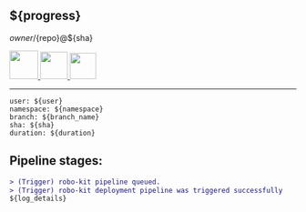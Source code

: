 ## ${progress} 

${owner}/${repo}@${sha}

<a href="${ROBOKIT_URL}">
 <img width="50"  src="https://tinyurl.com/rootojr"></img>
</a>
<a href="${GRAPHANA_URL}/explore?orgId=1&left=%5B%22now%2Fy%22,%22now%22,%22loki%22,%7B%22expr%22:%22%7Bnamespace%3D%5C%22${namespace}%5C%22%7D%22%7D,%7B%22mode%22:%22Logs%22%7D,%7B%22ui%22:%5Btrue,true,true,%22none%22%5D%7D%5D">
 <img width="48"  src="https://user-images.githubusercontent.com/1706296/76145481-638e8e00-6092-11ea-8918-80722d29ab88.png"></img>
</a>
<a href="${VAULT_URL}">
  <img width="46"  src="https://user-images.githubusercontent.com/1706296/77880214-c8d63900-7264-11ea-8dde-2b83d3f519fb.png"></img>
</a>

---

```
user: ${user}
namespace: ${namespace}
branch: ${branch_name}
sha: ${sha}
duration: ${duration}
```

Pipeline stages:
---

```diff
> (Trigger) robo-kit pipeline queued.
> (Trigger) robo-kit deployment pipeline was triggered successfully  
${log_details}
```

